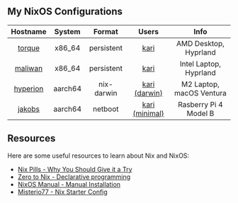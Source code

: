 ## My NixOS Configurations
| Hostname | System  | Format       | Users | Info                    
| :-:       |  :-:    | :-:          | :-:   | :-:
[torque](nixosConfigurations/torque/default.nix)  | x86_64  | persistent   | [kari](home-manager/kari/default.nix)  | AMD Desktop, Hyprland
[maliwan](nixosConfigurations/maliwan/default.nix) | x86_64  | persistent   | [kari](home-manager/kari/default.nix)  | Intel Laptop, Hyprland
[hyperion](nixosConfigurations/hyperion/default.nix) | aarch64  | nix-darwin | [kari (darwin)](home-manager/kari/darwin.nix)  | M2 Laptop, macOS Ventura
[jakobs](nixosConfigurations/jakobs/default.nix) | aarch64  | netboot | [kari (minimal)](home-manager/kari/minimal.nix)  | Rasberry Pi 4 Model B

## Resources
Here are some useful resources to learn about Nix and NixOS:

- [Nix Pills - Why You Should Give it a Try](https://nixos.org/guides/nix-pills/why-you-should-give-it-a-try.html)
- [Zero to Nix - Declarative programming](https://zero-to-nix.com/concepts/declarative)
- [NixOS Manual - Manual Installation](https://nixos.org/manual/nixos/stable/index.html#sec-installation-manual)
- [Misterio77 - Nix Starter Config](https://github.com/Misterio77/nix-starter-configs)